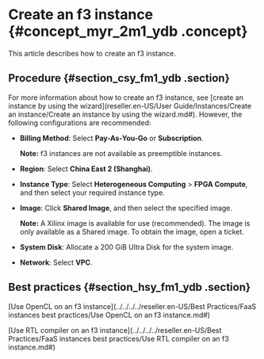 # Create an f3 instance {#concept_myr_2m1_ydb .concept}

This article describes how to create an f3 instance.

## Procedure {#section_csy_fm1_ydb .section}

For more information about how to create an f3 instance, see [create an instance by using the wizard](reseller.en-US/User Guide/Instances/Create an instance/Create an instance by using the wizard.md#). However, the following configurations are recommended:

-   **Billing Method**: Select **Pay-As-You-Go** or **Subscription**.

    **Note:** f3 instances are not available as preemptible instances.

-   **Region**: Select **China East 2 \(Shanghai\)**.
-   **Instance Type**: Select **Heterogeneous Computing** \> **FPGA Compute**, and then select your required instance type.
-   **Image**: Click **Shared Image**, and then select the specified image.

    **Note:** A Xilinx image is available for use \(recommended\). The image is only available as a Shared image. To obtain the image, open a ticket.

-   **System Disk**: Allocate a 200 GiB Ultra Disk for the system image.
-   **Network**: Select **VPC**.

## Best practices {#section_hsy_fm1_ydb .section}

[Use OpenCL on an f3 instance](../../../../reseller.en-US/Best Practices/FaaS instances best practices/Use OpenCL on an f3 instance.md#)

[Use RTL compiler on an f3 instance](../../../../reseller.en-US/Best Practices/FaaS instances best practices/Use RTL compiler on an f3 instance.md#)

